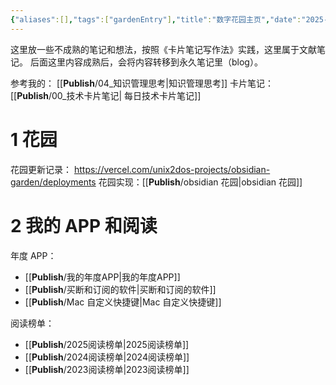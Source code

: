 ```yaml
---
{"aliases":[],"tags":["gardenEntry"],"title":"数字花园主页","date":"2025-06-06T01:40:33+08:00","date_modify":"2025-06-26T14:03:29+08:00","dg-publish":true,"dg-home":true,"permalink":"/__Publish__/数字花园主页/","dgPassFrontmatter":true,"created":"2025-06-06T01:40:33+08:00","updated":"2025-06-26T14:03:29+08:00"}
---
```


这里放一些不成熟的笔记和想法，按照《卡片笔记写作法》实践，这里属于文献笔记。
后面这里内容成熟后，会将内容转移到永久笔记里（blog）。

参考我的： [[__Publish__/04_知识管理思考\|知识管理思考]]
卡片笔记：[[__Publish__/00_技术卡片笔记\| 每日技术卡片笔记]]

# 1 花园

花园更新记录： <https://vercel.com/unix2dos-projects/obsidian-garden/deployments>
花园实现：[[__Publish__/obsidian 花园\|obsidian 花园]]

# 2 我的 APP 和阅读

年度 APP：
-  [[__Publish__/我的年度APP\|我的年度APP]]
-  [[__Publish__/买断和订阅的软件\|买断和订阅的软件]]
- [[__Publish__/Mac 自定义快捷键\|Mac 自定义快捷键]]

阅读榜单：
-  [[__Publish__/2025阅读榜单\|2025阅读榜单]]
-  [[__Publish__/2024阅读榜单\|2024阅读榜单]]
-  [[__Publish__/2023阅读榜单\|2023阅读榜单]]
